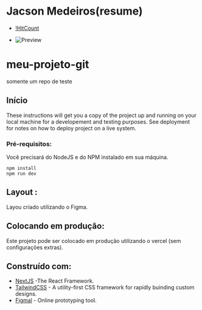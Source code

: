 # Jacson Medeiros(resume)
* [!HitCount](https://hits.dwyl.com/)

* ![Preview](https://github.com/jacsonsm/)
# meu-projeto-git
 somente um repo de teste

## Início

These instructions will get you a copy of the project up and running on your local machine for a developement and testing purposes. See deployment for notes on how to deploy project on a live system.

### Pré-requisitos:

Você precisará do NodeJS e do NPM instalado em sua máquina.

```
npm install
npm run dev
```

## Layout :

Layou criado utilizando o Figma. 

## Colocando em produção:

Este projeto pode ser colocado em produção utilizando o vercel (sem configurações extras).

## Construído com:

* [NextJS](https://nextjs.org/) -The React Framework.
* [TailwindCSS](https://tailwindcss.com/) - A utility-first CSS framework for rapidly buinding custom designs.
* [Figmal](https://figma.com/) - Online prototyping tool.